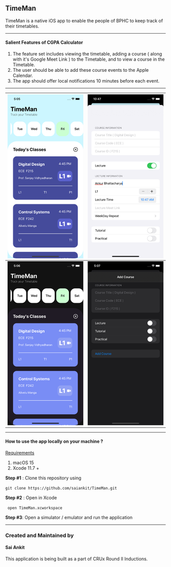 ## TimeMan

TimeMan is a native iOS app to enable the people of BPHC to keep track of their timetables.

------

#### Salient Features of CGPA Calculator

1. The feature set includes viewing the timetable, adding a course ( along with it's Google Meet Link ) to the Timetable, and to view a course in the Timetable.
2. The user should be able to add these course events to the Apple Calendar.
3. The app should offer local notifications 10 minutes before each event.

------
|  ![1](Screenshots/LightMode-Home.png)     |  ![1](Screenshots/LightMode-Add.png)     |
| ---- | ---- |
| ![1](Screenshots/DarkMode-Home.png) | ![1](Screenshots/DarkMode-Add.png)|



------

#### How to use the app locally on your machine ?

<u>Requirements</u>

1. macOS 15
2. Xcode 11.7 +

**Step #1** : Clone this repository using 

``` git clone https://github.com/saiankit/TimeMan.git ```

**Step #2** : Open in Xcode

``` open TimeMan.xcworkspace```

**Step #3**: Open a simulator / emulator and run the application


- - - -
### Created and Maintained by 
#### Sai Ankit 
This application is being built as a part of CRUx Round II Inductions.